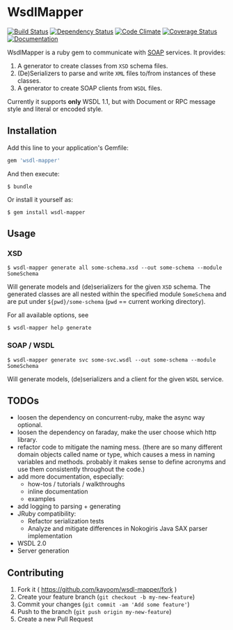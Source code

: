 # WsdlMapper

[![Build Status](https://travis-ci.org/cice/wsdl-mapper.svg?branch=master)](https://travis-ci.org/cice/wsdl-mapper)
[![Dependency Status](https://gemnasium.com/badges/github.com/cice/wsdl-mapper.svg)](https://gemnasium.com/github.com/cice/wsdl-mapper)
[![Code Climate](https://codeclimate.com/github/cice/wsdl-mapper/badges/gpa.svg)](https://codeclimate.com/github/cice/wsdl-mapper)
[![Coverage Status](https://coveralls.io/repos/github/cice/wsdl-mapper/badge.svg?branch=master)](https://coveralls.io/github/cice/wsdl-mapper?branch=master)
[![Documentation](https://img.shields.io/badge/doc-rubydoc-green.svg)](http://www.rubydoc.info/github/cice/wsdl-mapper/master)

WsdlMapper is a ruby gem to communicate with [SOAP](https://en.wikipedia.org/wiki/SOAP) services.
It provides:

1. A generator to create classes from `XSD` schema files.
2. (De)Serializers to parse and write `XML` files to/from instances of these classes.
3. A generator to create SOAP clients from `WSDL` files.

Currently it supports **only** WSDL 1.1, but with Document or RPC message style and literal or encoded style.

## Installation

Add this line to your application's Gemfile:

```ruby
gem 'wsdl-mapper'
```

And then execute:

    $ bundle

Or install it yourself as:

    $ gem install wsdl-mapper

## Usage

### XSD

    $ wsdl-mapper generate all some-schema.xsd --out some-schema --module SomeSchema

Will generate models and (de)serializers for the given `XSD` schema. The generated classes are all nested within the
specified module `SomeSchema` and are put under `${pwd}/some-schema` (`pwd` == current working directory).

For all available options, see

    $ wsdl-mapper help generate

### SOAP / WSDL

    $ wsdl-mapper generate svc some-svc.wsdl --out some-schema --module SomeSchema

Will generate models, (de)serializers and a client for the given `WSDL` service.

## TODOs

* loosen the dependency on concurrent-ruby, make the async way optional.
* loosen the dependency on faraday, make the user choose which http library.
* refactor code to mitigate the naming mess. (there are so many different domain objects called name or type, which
  causes a mess in naming variables and methods. probably it makes sense to define acronyms and use them consistently
  throughout the code.)
* add more documentation, especially:
  * how-tos / tutorials / walkthroughs
  * inline documentation
  * examples
* add logging to parsing + generating
* JRuby compatibility:
  * Refactor serialization tests
  * Analyze and mitigate differences in Nokogiris Java SAX parser implementation
* WSDL 2.0
* Server generation

## Contributing

1. Fork it ( https://github.com/kayoom/wsdl-mapper/fork )
2. Create your feature branch (`git checkout -b my-new-feature`)
3. Commit your changes (`git commit -am 'Add some feature'`)
4. Push to the branch (`git push origin my-new-feature`)
5. Create a new Pull Request
